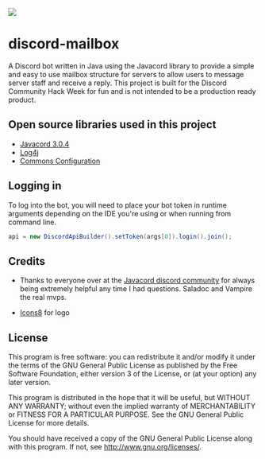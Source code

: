 ![](https://i.imgur.com/5SiW7vH.png)
# discord-mailbox
A Discord bot written in Java using the Javacord library to provide a simple and easy to use mailbox structure for servers to allow users to message server staff and receive a reply. This project is built for the Discord Community Hack Week for fun and is not intended to be a production ready product.




## Open source libraries used in this project

- [Javacord 3.0.4](https://github.com/Javacord/Javacord)
- [Log4j](https://logging.apache.org/log4j/2.x/manual/index.html)
- [Commons Configuration](https://commons.apache.org/proper/commons-configuration/)


## Logging in

To log into the bot, you will need to place your bot token in runtime arguments depending on the IDE you're using or when running from command line. 
```java
api = new DiscordApiBuilder().setToken(args[0]).login().join();
```

## Credits

- Thanks to everyone over at the [Javacord discord community](https://discord.gg/0qJ2jjyneLEgG7y3) for always being extremely helpful any time I had questions. Saladoc and Vampire the real mvps.

- [Icons8](https://icons8.com/) for logo

## License

This program is free software: you can redistribute it and/or modify it under the terms of the GNU General Public License as published by the Free Software Foundation, either version 3 of the License, or (at your option) any later version.

This program is distributed in the hope that it will be useful, but WITHOUT ANY WARRANTY; without even the implied warranty of MERCHANTABILITY or FITNESS FOR A PARTICULAR PURPOSE. See the GNU General Public License for more details.

You should have received a copy of the GNU General Public License along with this program. If not, see http://www.gnu.org/licenses/.

